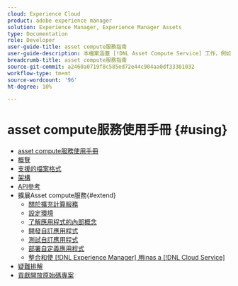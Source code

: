 ```yaml
---
cloud: Experience Cloud
product: adobe experience manager
solution: Experience Manager, Experience Manager Assets
type: Documentation
role: Developer
user-guide-title: asset compute服務指南
user-guide-description: 本檔案涵蓋 [!DNL Asset Compute Service] 工作，例如如何開發、管理、部署和疑難排解自訂程式碼。
breadcrumb-title: asset compute服務指南
source-git-commit: a2460a0719f8c585ed72e44c904aa0df33301032
workflow-type: tm+mt
source-wordcount: '96'
ht-degree: 10%

---
```



# asset compute服務使用手冊 {#using}

+ [asset compute服務使用手冊](home.md)
+ [概覽](introduction.md)
+ [支援的檔案格式](https://experienceleague.adobe.com/docs/experience-manager-cloud-service/assets/file-format-support.html)
+ [架構](architecture.md)
+ [API參考](api.md)
+ 擴展Asset compute服務{#extend}
   + [關於擴充計算服務](understand-extensibility.md)
   + [設定環境](setup-environment.md)
   + [了解應用程式的內部概念](custom-application-internals.md)
   + [開發自訂應用程式](develop-custom-application.md)
   + [測試自訂應用程式](test-custom-application.md)
   + [部署自定義應用程式](deploy-custom-application.md)
   + [整合和使 [!DNL Experience Manager] 用inas a [!DNL Cloud Service]](https://experienceleague.adobe.com/docs/experience-manager-cloud-service/assets/asset-microservices-overview.html)
+ [疑難排解](troubleshooting.md)
+ [貢獻開放原始碼專案](contribute-to-compute-service.md)
